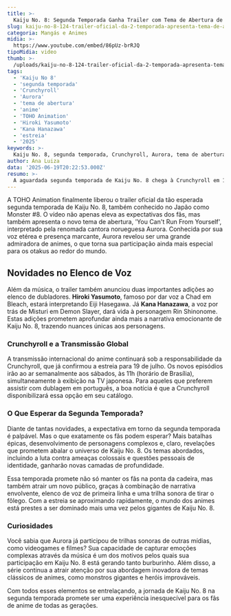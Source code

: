 ```yaml
---
title: >-
  Kaiju No. 8: Segunda Temporada Ganha Trailer com Tema de Abertura de Aurora
slug: kaiju-no-8-124-trailer-oficial-da-2-temporada-apresenta-tema-de-abertura-por-aurora
categoria: Mangás e Animes
midia: >-
  https://www.youtube.com/embed/86pUz-brRJQ
tipoMidia: video
thumb: >-
  /uploads/kaiju-no-8-124-trailer-oficial-da-2-temporada-apresenta-tema-de-abertura-por-aurora-preview.jpg
tags:
  - 'Kaiju No 8'
  - 'segunda temporada'
  - 'Crunchyroll'
  - 'Aurora'
  - 'tema de abertura'
  - 'anime'
  - 'TOHO Animation'
  - 'Hiroki Yasumoto'
  - 'Kana Hanazawa'
  - 'estreia'
  - '2025'
keywords: >-
  Kaiju No. 8, segunda temporada, Crunchyroll, Aurora, tema de abertura, anime, TOHO Animation, Hiroki Yasumoto, Kana Hanazawa, estreia, 2025
author: Ana Luiza
data: '2025-06-19T20:22:53.000Z'
resumo: >-
  A aguardada segunda temporada de Kaiju No. 8 chega à Crunchyroll em 19 de julho, trazendo nova trilha sonora por Aurora. O trailer revela detalhes emocionantes e novas adições ao elenco de voz.
---
```


A TOHO Animation finalmente liberou o trailer oficial da tão esperada segunda temporada de Kaiju No. 8, também conhecido no Japão como Monster #8. O vídeo não apenas eleva as expectativas dos fãs, mas também apresenta o novo tema de abertura, 'You Can't Run From Yourself', interpretado pela renomada cantora norueguesa Aurora. Conhecida por sua voz etérea e presença marcante, Aurora revelou ser uma grande admiradora de animes, o que torna sua participação ainda mais especial para os otakus ao redor do mundo.

## Novidades no Elenco de Voz

Além da música, o trailer também anunciou duas importantes adições ao elenco de dubladores. **Hiroki Yasumoto**, famoso por dar voz a Chad em Bleach, estará interpretando Eiji Hasegawa. Já **Kana Hanazawa**, a voz por trás de Misturi em Demon Slayer, dará vida à personagem Rin Shinonome. Estas adições prometem aprofundar ainda mais a narrativa emocionante de Kaiju No. 8, trazendo nuances únicas aos personagens.

### Crunchyroll e a Transmissão Global

A transmissão internacional do anime continuará sob a responsabilidade da Crunchyroll, que já confirmou a estreia para 19 de julho. Os novos episódios irão ao ar semanalmente aos sábados, às 11h (horário de Brasília), simultaneamente à exibição na TV japonesa. Para aqueles que preferem assistir com dublagem em português, a boa notícia é que a Crunchyroll disponibilizará essa opção em seu catálogo.

### O Que Esperar da Segunda Temporada?

Diante de tantas novidades, a expectativa em torno da segunda temporada é palpável. Mas o que exatamente os fãs podem esperar? Mais batalhas épicas, desenvolvimento de personagens complexos e, claro, revelações que prometem abalar o universo de Kaiju No. 8. Os temas abordados, incluindo a luta contra ameaças colossais e questões pessoais de identidade, ganharão novas camadas de profundidade.

Essa temporada promete não só manter os fãs na ponta da cadeira, mas também atrair um novo público, graças à combinação de narrativa envolvente, elenco de voz de primeira linha e uma trilha sonora de tirar o fôlego. Com a estreia se aproximando rapidamente, o mundo dos animes está prestes a ser dominado mais uma vez pelos gigantes de Kaiju No. 8.

### Curiosidades

Você sabia que Aurora já participou de trilhas sonoras de outras mídias, como videogames e filmes? Sua capacidade de capturar emoções complexas através da música é um dos motivos pelos quais sua participação em Kaiju No. 8 está gerando tanto burburinho. Além disso, a série continua a atrair atenção por sua abordagem inovadora de temas clássicos de animes, como monstros gigantes e heróis improváveis.

Com todos esses elementos se entrelaçando, a jornada de Kaiju No. 8 na segunda temporada promete ser uma experiência inesquecível para os fãs de anime de todas as gerações.